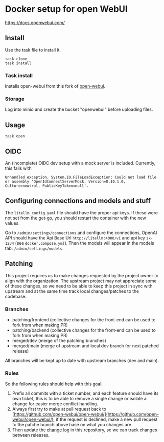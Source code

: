 # Docker setup for open WebUI

https://docs.openwebui.com/

## Install

Use the task file to install it.

```shell
task clone
task install
```

### Task install

Installs open-webui from this fork of [open-webui](https://github.com/itk-dev/open-webui).

### Storage

Log into minio and create the bucket "openwebui" before uploading files.

## Usage

```shell
task open
```

## OIDC

An (incomplete) OIDC dev setup with a mock server is included. Currently, this fails with

```text
Unhandled exception. System.IO.FileLoadException: Could not load file or assembly 'OpenIdConnectServerMock, Version=0.10.1.0, Culture=neutral, PublicKeyToken=null'.
```

## Configuring connections and models and stuff

The `litellm_config.yaml` file should have the proper api keys. If these were not set from the get-go, you should
restart the container with the new values.

Go to `/admin/settings/connections` and configure the connections, OpenAI API should have the Api Base Url
`http://litellm:4000/v1` and api key `sk-1234` (see `docker.compose.yml`). Then the models will appear in the models
tab: `/admin/settings/models`.

## Patching

This project requires us to make changes requested by the project owner to align with the organization. The upstream
project may not appreciate some of these changes, so we need to be able to keep this project in sync with upstream and
at the same time track local changes/patches to the codebase.

### Branches

* patching/frontend (collective changes for the front-end can be used to fork from when making PR)
* patching/backend (collective changes for the front-end can be used to fork from when making PR)
* merged/dev (merge of the patching branches)
* merged/main (merge of upstream and local dev branch for next patched release)

All branches will be kept up to date with upstream branches (dev and main).

### Rules

So the following rules should help with this goal.

1. Prefix all commits with a ticket number, and each feature should have its own ticket, this is to be able to remove a
   single change or isolate a change for easier merge conflict handling.
2. Always first try to make at pull request back
   to [https://github.com/open-webui/open-webui/](https://github.com/open-webui/open-webui/), if the request is
   declined,
   make a new pull request to the patche branch above base on what you changes are.
3. Then update the [change log](https://github.com/itk-dev/open-webui-docker/blob/main/CHANGELOG.md) in this repository,
   so we can track changes between releases.


